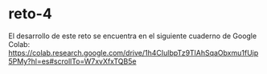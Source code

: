 # reto-4
El desarrollo de este reto se encuentra en el siguiente cuaderno de Google Colab: https://colab.research.google.com/drive/1h4CIulbpTz9TlAhSqaObxmu1fUip5PMy?hl=es#scrollTo=W7xvXfxTQB5e
